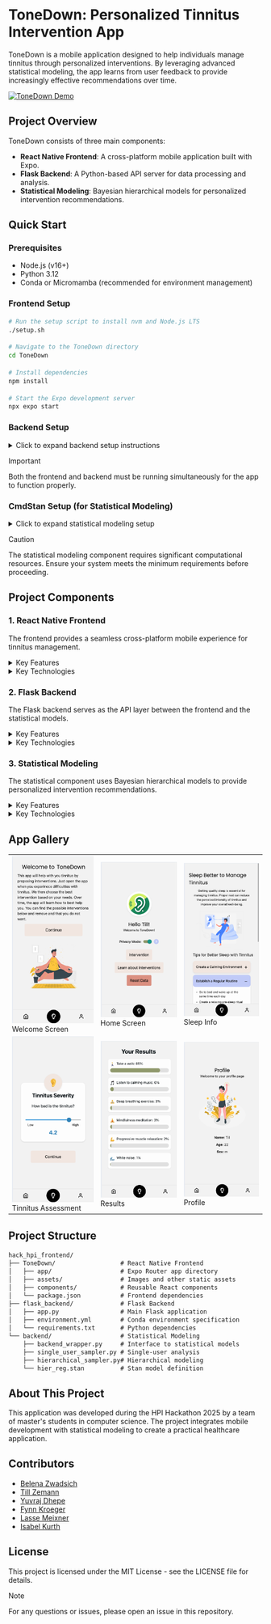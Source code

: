# ToneDown: Personalized Tinnitus Intervention App

ToneDown is a mobile application designed to help individuals manage tinnitus through personalized interventions. By leveraging advanced statistical modeling, the app learns from user feedback to provide increasingly effective recommendations over time.

[![ToneDown Demo](https://img.youtube.com/vi/YOUTUBE_VIDEO_ID/0.jpg)](https://www.youtube.com/watch?v=YOUTUBE_VIDEO_ID)

## Project Overview

ToneDown consists of three main components:
- **React Native Frontend**: A cross-platform mobile application built with Expo.
- **Flask Backend**: A Python-based API server for data processing and analysis.
- **Statistical Modeling**: Bayesian hierarchical models for personalized intervention recommendations.

## Quick Start

### Prerequisites
- Node.js (v16+)
- Python 3.12
- Conda or Micromamba (recommended for environment management)

### Frontend Setup
```bash
# Run the setup script to install nvm and Node.js LTS
./setup.sh

# Navigate to the ToneDown directory
cd ToneDown

# Install dependencies
npm install

# Start the Expo development server
npx expo start
```

### Backend Setup
<details>
<summary>Click to expand backend setup instructions</summary>

```bash
# Create and activate a conda environment
conda env create -f hack_hpi_frontend/flask_backend/environment.yml
conda activate hack_hpi

# Or with micromamba
micromamba env create -f hack_hpi_frontend/flask_backend/environment.yml
micromamba activate hack_hpi

# Install additional requirements
pip install -r hack_hpi_frontend/flask_backend/requirements.txt

# Start the Flask server
cd hack_hpi_frontend/flask_backend
python app.py
```
</details>

> [!IMPORTANT]  
> Both the frontend and backend must be running simultaneously for the app to function properly.

### CmdStan Setup (for Statistical Modeling)
<details>
<summary>Click to expand statistical modeling setup</summary>

```bash
# Install build tools if needed
sudo apt-get update
sudo apt-get install -y build-essential make g++

# Install CmdStan
python -m cmdstanpy.install_cmdstan --cores 1 --verbose
```
</details>

> [!CAUTION]  
> The statistical modeling component requires significant computational resources. Ensure your system meets the minimum requirements before proceeding.

## Project Components

### 1. React Native Frontend

The frontend provides a seamless cross-platform mobile experience for tinnitus management.

<details>
<summary>Key Features</summary>

- **User Profiles**: Personalized experience with user data storage.
- **Tinnitus Assessment**: Questionnaires to evaluate tinnitus severity and characteristics.
- **Intervention Recommendations**: Display of personalized intervention suggestions.
- **Feedback Collection**: Gathering user feedback on intervention effectiveness.
- **Privacy Controls**: Options for users to control data sharing.
</details>

<details>
<summary>Key Technologies</summary>

- React Native with Expo.
- Expo Router for navigation.
- AsyncStorage for local data persistence.
- Expo Secure Store for sensitive data.
</details>

### 2. Flask Backend

The Flask backend serves as the API layer between the frontend and the statistical models.

<details>
<summary>Key Features</summary>

- **Data Processing**: Cleaning and preparing user data for analysis.
- **API Endpoints**: RESTful endpoints for data submission and retrieval.
- **Integration**: Connecting the frontend with the statistical models.
- **Data Storage**: Managing user data and intervention history.
</details>

<details>
<summary>Key Technologies</summary>

- Flask web framework.
- Flask-CORS for cross-origin resource sharing.
- Pandas for data manipulation.
- JSON for data exchange.
</details>

### 3. Statistical Modeling

The statistical component uses Bayesian hierarchical models to provide personalized intervention recommendations.

<details>
<summary>Key Features</summary>

- **Single-User Sampling**: Analyzing individual user data to determine effective interventions.
- **Hierarchical Sampling**: Learning across users to improve recommendations.
- **Posterior Probability Calculation**: Determining the most likely effective interventions.
- **Adaptive Learning**: Improving recommendations over time based on feedback.
</details>

<details>
<summary>Key Technologies</summary>

- CmdStan for Bayesian inference.
- Stan modeling language.
- Python wrappers for model integration.
- Pandas for data handling.
</details>

## App Gallery

<table>
  <tr>
    <td><img src="uploads/welcome.png" width="200" alt="Welcome Screen"/><br>Welcome Screen</td>
    <td><img src="uploads/home.png" width="200" alt="Home Screen"/><br>Home Screen</td>
    <td><img src="uploads/info_sleep.png" width="200" alt="Sleep Info"/><br>Sleep Info</td>
  </tr>
  <tr>
    <td><img src="uploads/assesment.png" width="200" alt="Tinnitus Assessment"/><br>Tinnitus Assessment</td>
    <td><img src="uploads/results.png" width="200" alt="Results"/><br>Results</td>
    <td><img src="uploads/profile.png" width="200" alt="Profile Page"/><br>Profile</td>
  </tr>
</table>

## Project Structure

```
hack_hpi_frontend/
├── ToneDown/                  # React Native Frontend
│   ├── app/                   # Expo Router app directory
│   ├── assets/                # Images and other static assets
│   ├── components/            # Reusable React components
│   └── package.json           # Frontend dependencies
├── flask_backend/             # Flask Backend
│   ├── app.py                 # Main Flask application
│   ├── environment.yml        # Conda environment specification
│   └── requirements.txt       # Python dependencies
└── backend/                   # Statistical Modeling
    ├── backend_wrapper.py     # Interface to statistical models
    ├── single_user_sampler.py # Single-user analysis
    ├── hierarchical_sampler.py# Hierarchical modeling
    └── hier_reg.stan          # Stan model definition
```

## About This Project

This application was developed during the HPI Hackathon 2025 by a team of master's students in computer science. The project integrates mobile development with statistical modeling to create a practical healthcare application.

## Contributors

- [Belena Zwadsich](https://github.com/BelanaZ)
- [Till Zemann](https://github.com/till2)
- [Yuvraj Dhepe](https://github.com/Yuvraj-Dhepe)
- [Fynn Kroeger](https://github.com/fynnkroeger)
- [Lasse Meixner](https://github.com/lasse-meixner)
- [Isabel Kurth](https://github.com/IsabelKurth)

## License

This project is licensed under the MIT License - see the LICENSE file for details.

> [!NOTE]  
> For any questions or issues, please open an issue in this repository.

